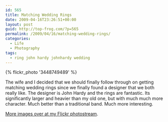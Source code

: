 ```yaml
---
id: 565
title: Matching Wedding Rings
date: 2009-04-16T23:26:51+00:00
layout: post
guid: http://top-frog.com/?p=565
permalink: /2009/04/16/matching-wedding-rings/
categories:
  - Life
  - Photography
tags:
  - ring john hardy johnhardy wedding
---
```


{% flickr_photo '3448749489' %}

The wife and I decided that we should finally follow through on getting matching wedding rings since we finally found a designer that we both really like. The designer is John Hardy and the rings are fantastic. Its significantly larger and heavier than my old one, but with much much more character. Much better than a traditional band. Much more interesting.

[More images over at my Flickr photostream](http://www.flickr.com/search/?q=johnhardy&w=21167966%40N07).